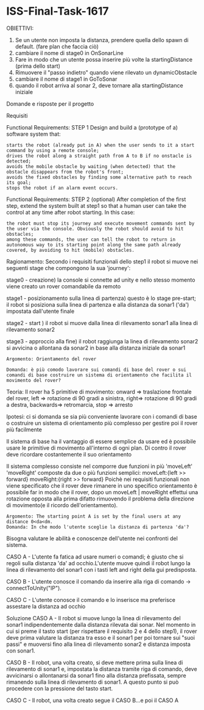 # ISS-Final-Task-1617

OBIETTIVI:
1) Se un utente non imposta la distanza, prendere quella dello spawn di default.
(fare plan che faccia ciò)
2) cambiare il nome di stage0 in OnSonarLine
3) Fare in modo che un utente possa inserire più volte la startingDistance (prima dello start)
4) Rimuovere il "passo indietro" quando viene rilevato un dynamicObstacle
5) cambiare il nome di stage1 in GoToSonar
6) quando il robot arriva al sonar 2, deve tornare alla startingDistance iniziale

Domande e risposte per il progetto

Requisiti

Functional Requirements: STEP 1
Design and build a (prototype of a) software system that:

    starts the robot (already put in A) when the user sends to it a start command by using a remote console;
    drives the robot along a straight path from A to B if no onstacle is detected;
    avoids the mobile obstacle by waiting (when detected) that the obstacle disappears from the robot's front;
    avoids the fixed obstacles by finding some alternative path to reach its goal;
    stops the robot if an alarm event occurs.
   
Functional Requirements: STEP 2 (optional)
After completion of the first step, extend the system built at step1 so that a human user can take the control at any time after robot starting. In this case:

    the robot must stop its journey and execute movement commands sent by the user via the console. Obviously the robot should avoid to hit obstacles;
    among these commands, the user can tell the robot to return in autonomous way to its starting point along the same path already covered, by avoiding to hit (mobile) obstacles.
 
    
Ragionamento:
Secondo i requisiti funzionali dello step1 il robot si muove nei seguenti stage che compongono la sua 'journey':

stage0 - creazione) la console si connette ad unity e nello stesso momento viene creato un rover comandabile da remoto

stage1 - posizionamento sulla linea di partenza) questo è lo stage pre-start; il robot si posiziona sulla linea di partenza e alla distanza da sonar1 ('da') impostata dall'utente finale

stage2 - start ) il robot si muove dalla linea di rilevamento sonar1 alla linea di rilevamento sonar2

stage3 - approccio alla fine) il robot raggiunga la linea di rilevamento sonar2 si avvicina o allontana da sonar2 in base alla distanza iniziale da sonar1


	Argomento: Orientamento del rover
	
	Domanda: è più comodo lavorare sui comandi di base del rover o sui comandi di base costruire un sistema di orientamento che facilita il movimento del rover?

Teoria:
Il rover ha 5 primitive di movimento:
onward => traslazione frontale del rover,
left => rotazione di 90 gradi a sinistra,
right=> rotazione di 90 gradi a destra,
backwards=> retromarcia,
stop => arresto 

Ipotesi:
ci si domanda se sia più conveniente lavorare con i comandi di base o costruire un sistema di orientamento più complesso per gestire poi il rover più facilmente

Il sistema di base ha il vantaggio di essere semplice da usare ed è possibile usare le primitive di movimento all'interno di ogni plan.
Di contro il rover deve ricordare costantemente il suo orientamento 

Il sistema complesso consiste nel comporre due funzioni in più 'moveLeft' 'moveRight' composte da due o più funzioni semplici:
moveLeft:{left >> forward}
moveRight:{right >> forward}
Poichè nei requisiti funzionali non viene specificato che il rover deve rimanere in uno specifico orientamento è possibile far in modo che il rover,
dopo un moveLeft | moveRight effettui una rotazione opposta alla prima difatto rimuovendo il problema della direzione di movimento(e il ricordo dell'orientamento).
	


	Argomento: The starting point A is set by the final users at any distance 0<da<dm.
	Domanda: In che modo l'utente sceglie la distanza di partenza 'da'?
	
Bisogna valutare le abilità e conoscenze dell'utente nei confronti del sistema.
	
CASO A - L'utente fa fatica ad usare numeri o comandi; è giusto che si regoli sulla distanza 'da' ad occhio.L'utente muove quindi il robot lungo la linea di rilevamento del sonar1 con i tasti left and right della gui predisposta.

CASO B - L'utente conosce il comando da inserire alla riga di comando -> connectToUnity("IP").

CASO C - L'utente conosce il comando e lo inserisce ma preferisce assestare la distanza ad occhio

Soluzione
CASO A - Il robot si muove lungo la linea di rilevamento del sonar1 indipendentemente dalla distanza rilevata dai sonar. Nel momento in cui 		si preme il tasto start (per rispettare il requisito 2 e 4 dello step1), il rover deve prima valutare la distanza tra esso e il sonar1 per 	poi tornare sui "suoi passi" e muoversi fino alla linea di rilevamento sonar2 e distanza imposta con sonar1.

CASO B - Il robot, una volta creato, si deve mettere prima sulla linea di rilevamento di sonar1 e, impostata la distanza tramite riga di 		comando, deve avvicinarsi o allontanarsi da sonar1 fino alla distanza prefissata, sempre rimanendo sulla linea di rilevamento di sonar1. A 	questo punto si può procedere con la pressione del tasto start. 

CASO C - Il robot, una volta creato segue il CASO B...e poi il CASO A
